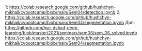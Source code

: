 

1: https://colab.research.google.com/github/hushchyn-mikhail/cvbootcamp/blob/main/Sem04/detection.ipynb
2: https://colab.research.google.com/github/hushchyn-mikhail/cvbootcamp/blob/main/Sem04/segmentation.ipynb
Доп: https://github.com/hse-ds/iad-deep-learning/blob/master/2021/seminars/sem06/sem_06_solved.ipynb
https://colab.research.google.com/github/hushchyn-mikhail/cvbootcamp/blob/main/Sem04/segmentation.ipynb

